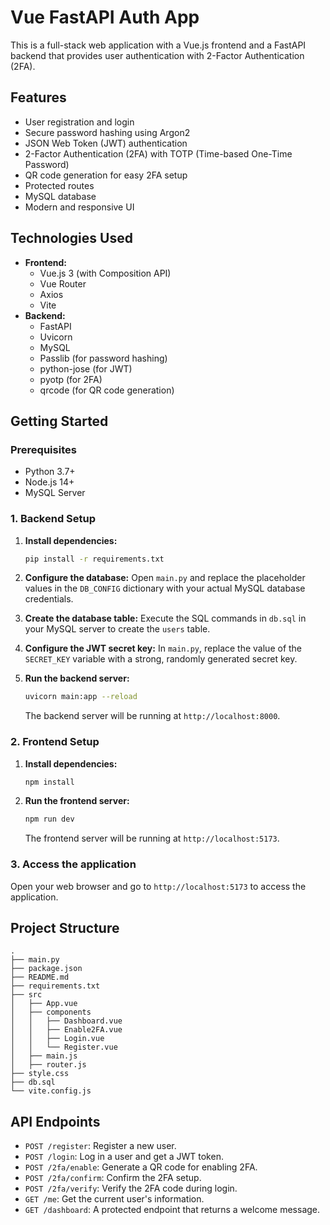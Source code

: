 # Vue FastAPI Auth App

This is a full-stack web application with a Vue.js frontend and a FastAPI backend that provides user authentication with 2-Factor Authentication (2FA).

## Features

*   User registration and login
*   Secure password hashing using Argon2
*   JSON Web Token (JWT) authentication
*   2-Factor Authentication (2FA) with TOTP (Time-based One-Time Password)
*   QR code generation for easy 2FA setup
*   Protected routes
*   MySQL database
*   Modern and responsive UI

## Technologies Used

*   **Frontend:**
    *   Vue.js 3 (with Composition API)
    *   Vue Router
    *   Axios
    *   Vite
*   **Backend:**
    *   FastAPI
    *   Uvicorn
    *   MySQL
    *   Passlib (for password hashing)
    *   python-jose (for JWT)
    *   pyotp (for 2FA)
    *   qrcode (for QR code generation)

## Getting Started

### Prerequisites

*   Python 3.7+
*   Node.js 14+
*   MySQL Server

### 1. Backend Setup

1.  **Install dependencies:**
    ```bash
    pip install -r requirements.txt
    ```

2.  **Configure the database:**
    Open `main.py` and replace the placeholder values in the `DB_CONFIG` dictionary with your actual MySQL database credentials.

3.  **Create the database table:**
    Execute the SQL commands in `db.sql` in your MySQL server to create the `users` table.

4.  **Configure the JWT secret key:**
    In `main.py`, replace the value of the `SECRET_KEY` variable with a strong, randomly generated secret key.

5.  **Run the backend server:**
    ```bash
    uvicorn main:app --reload
    ```
    The backend server will be running at `http://localhost:8000`.

### 2. Frontend Setup

1.  **Install dependencies:**
    ```bash
    npm install
    ```

2.  **Run the frontend server:**
    ```bash
    npm run dev
    ```
    The frontend server will be running at `http://localhost:5173`.

### 3. Access the application

Open your web browser and go to `http://localhost:5173` to access the application.

## Project Structure

```
.
├── main.py
├── package.json
├── README.md
├── requirements.txt
├── src
│   ├── App.vue
│   ├── components
│   │   ├── Dashboard.vue
│   │   ├── Enable2FA.vue
│   │   ├── Login.vue
│   │   └── Register.vue
│   ├── main.js
│   ├── router.js
├── style.css
├── db.sql
└── vite.config.js
```

## API Endpoints

*   `POST /register`: Register a new user.
*   `POST /login`: Log in a user and get a JWT token.
*   `POST /2fa/enable`: Generate a QR code for enabling 2FA.
*   `POST /2fa/confirm`: Confirm the 2FA setup.
*   `POST /2fa/verify`: Verify the 2FA code during login.
*   `GET /me`: Get the current user's information.
*   `GET /dashboard`: A protected endpoint that returns a welcome message.
